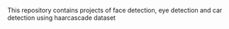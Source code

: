 This repository contains projects of face detection, eye detection and car detection using haarcascade dataset 

